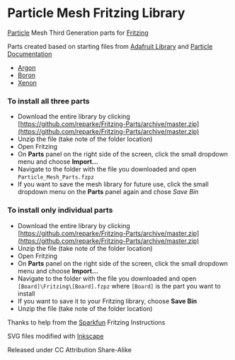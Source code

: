 # Particle Mesh Fritzing Library

[Particle](https://www.particle.io/) Mesh Third Generation parts for [Fritzing](http://fritzing.org)

Parts created based on starting files from [Adafruit Library](https://github.com/adafruit/Fritzing-Library) and [Particle Documentation](https://github.com/particle-iot/docs)

- [Argon](https://docs.particle.io/argon/)
- [Boron](https://docs.particle.io/boron/)
- [Xenon](https://docs.particle.io/xenon/)



### To install all three parts

- Download the entire library by clicking [https://github.com/reparke/Fritzing-Parts/archive/master.zip](https://github.com/reparke/Fritzing-Parts/archive/master.zip)
- Unzip the file (take note of the folder location)
- Open Fritzing
- On **Parts** panel on the right side of the screen, click the small dropdown menu and choose **Import...**
- Navigate to the folder with the file you downloaded and open `Particle_Mesh_Parts.fzpz`
- If you want to save the mesh library for future use, click the small dropdown menu on the **Parts** panel again and chose *Save Bin*



### To install only individual parts

- Download the entire library by clicking [https://github.com/reparke/Fritzing-Parts/archive/master.zip](https://github.com/reparke/Fritzing-Parts/archive/master.zip)
- Unzip the file  (take note of the folder location)
- Open Fritzing
- On **Parts** panel on the right side of the screen, click the small dropdown menu and choose **Import...**
- Navigate to the folder with the file you downloaded and open `[Board]\Fritzing\[Board].fzpz` where `[Board]` is the part you want to install
- If you want to save it to your Fritzing library, choose **Save Bin**
- Unzip the file (take note of the folder location)

Thanks to help from the [Sparkfun](https://learn.sparkfun.com/tutorials/make-your-own-fritzing-parts/all#breadboard-view---parts-editor) Fritzing Instructions

SVG files modified with [Inkscape](https://inkscape.org/)

Released under CC Attribution Share-Alike